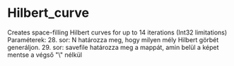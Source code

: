 # Hilbert_curve
Creates space-filling Hilbert curves for up to 14 iterations (Int32 limitations)
Paraméterek:
28. sor: N határozza meg, hogy milyen mély Hilbert görbét generáljon. 
29. sor: savefile határozza meg a mappát, amin belül a képet mentse a végső "\\" nélkül
